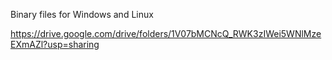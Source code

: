 Binary files for Windows and Linux

https://drive.google.com/drive/folders/1V07bMCNcQ_RWK3zIWei5WNlMzeEXmAZl?usp=sharing
